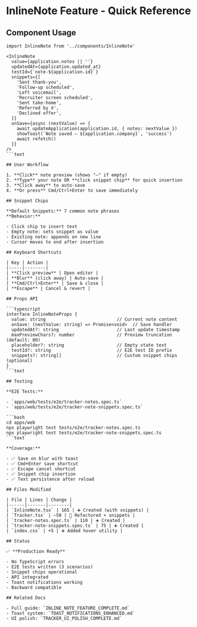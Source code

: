 # InlineNote Feature - Quick Reference

## Component Usage

```tsx
import InlineNote from '../components/InlineNote'

<InlineNote
  value={application.notes || ''}
  updatedAt={application.updated_at}
  testId={`note-${application.id}`}
  snippets={[
    'Sent thank-you',
    'Follow-up scheduled',
    'Left voicemail',
    'Recruiter screen scheduled',
    'Sent take-home',
    'Referred by X',
    'Declined offer',
  ]}
  onSave={async (nextValue) => {
    await updateApplication(application.id, { notes: nextValue })
    showToast(`Note saved — ${application.company}`, 'success')
    await refetch()
  }}
/>
```text

## User Workflow

1. **Click** note preview (shows "—" if empty)
2. **Type** your note OR **click snippet chip** for quick insertion
3. **Click away** to auto-save
4. **Or press** Cmd/Ctrl+Enter to save immediately

## Snippet Chips

**Default Snippets:** 7 common note phrases  
**Behavior:**

- Click chip to insert text
- Empty note: sets snippet as value
- Existing note: appends on new line
- Cursor moves to end after insertion

## Keyboard Shortcuts

| Key | Action |
|-----|--------|
| **Click preview** | Open editor |
| **Blur** (click away) | Auto-save |
| **Cmd/Ctrl+Enter** | Save & close |
| **Escape** | Cancel & revert |

## Props API

```typescript
interface InlineNoteProps {
  value: string                           // Current note content
  onSave: (nextValue: string) => Promise<void>  // Save handler
  updatedAt?: string                      // Last update timestamp
  maxPreviewChars?: number                // Preview truncation (default: 80)
  placeholder?: string                    // Empty state text
  testId?: string                         // E2E test ID prefix
  snippets?: string[]                     // Custom snippet chips (optional)
}
```text

## Testing

**E2E Tests:**

- `apps/web/tests/e2e/tracker-notes.spec.ts`
- `apps/web/tests/e2e/tracker-note-snippets.spec.ts`

```bash
cd apps/web
npx playwright test tests/e2e/tracker-notes.spec.ts
npx playwright test tests/e2e/tracker-note-snippets.spec.ts
```text

**Coverage:**

- ✅ Save on blur with toast
- ✅ Cmd+Enter save shortcut
- ✅ Escape cancel shortcut
- ✅ Snippet chip insertion
- ✅ Text persistence after reload

## Files Modified

| File | Lines | Change |
|------|-------|--------|
| `InlineNote.tsx` | 165 | ➕ Created (with snippets) |
| `Tracker.tsx` | ~50 | 🔄 Refactored + snippets |
| `tracker-notes.spec.ts` | 110 | ➕ Created |
| `tracker-note-snippets.spec.ts` | 75 | ➕ Created |
| `index.css` | +5 | ➕ Added hover utility |

## Status

✅ **Production Ready**

- No TypeScript errors
- E2E tests written (3 scenarios)
- Snippet chips operational
- API integrated
- Toast notifications working
- Backward compatible

## Related Docs

- Full guide: `INLINE_NOTE_FEATURE_COMPLETE.md`
- Toast system: `TOAST_NOTIFICATIONS_ENHANCED.md`
- UI polish: `TRACKER_UI_POLISH_COMPLETE.md`
